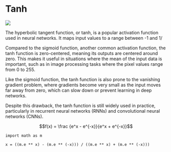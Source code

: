 # Tanh
<img src = "https://production-media.paperswithcode.com/methods/Screen_Shot_2020-05-27_at_4.23.22_PM_dcuMBJl.png">

The hyperbolic tangent function, or tanh, is a popular activation function used in neural networks. It maps input values to a range between -1 and 1/

Compared to the sigmoid function, another common activation function, the tanh function is zero-centered, meaning its outputs are centered around zero. This makes it useful in situations where the mean of the input data is important, such as in image processing tasks where the pixel values range from 0 to 255.

Like the sigmoid function, the tanh function is also prone to the vanishing gradient problem, where gradients become very small as the input moves far away from zero, which can slow down or prevent learning in deep networks.

Despite this drawback, the tanh function is still widely used in practice, particularly in recurrent neural networks (RNNs) and convolutional neural networks (CNNs).

$$f(x) = \frac {e^x - e^{-x}}{e^x + e^{-x}}$$

```
import math as m 

x = ((m.e ** x) - (m.e ** (-x))) / ((m.e ** x) + (m.e ** (-x)))
```
